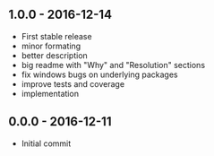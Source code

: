 
## 1.0.0 - 2016-12-14
- First stable release
- minor formating
- better description
- big readme with "Why" and "Resolution" sections
- fix windows bugs on underlying packages
- improve tests and coverage
- implementation

## 0.0.0 - 2016-12-11
- Initial commit